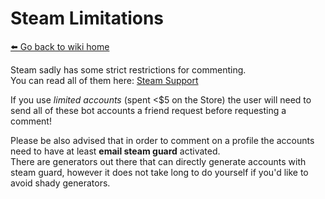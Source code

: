 # Steam Limitations
[⬅️ Go back to wiki home](./)

Steam sadly has some strict restrictions for commenting.  
You can read all of them here: [Steam Support](https://help.steampowered.com/en/faqs/view/71D3-35C2-AD96-AA3A)  

If you use *limited accounts* (spent <$5 on the Store) the user will need to send all of these bot accounts a friend request before requesting a comment!  

Please be also advised that in order to comment on a profile the accounts need to have at least **email steam guard** activated.  
There are generators out there that can directly generate accounts with steam guard, however it does not take long to do yourself if you'd like to avoid shady generators.  